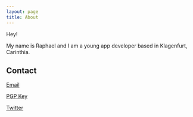 ```yaml
---
layout: page
title: About
---
```


Hey!

My name is Raphael and I am a young app developer based in Klagenfurt, Carinthia.


## Contact

[Email](mailto:raphael@raphaelseher.at)

[PGP Key](/assets/raphael@raphaelseher.at-public.asc)

[Twitter](https://twitter.com/RaphaelSeher)
